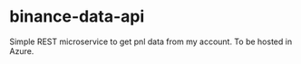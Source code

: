 # binance-data-api
Simple REST microservice to get pnl data from my account. To be hosted in Azure. 
